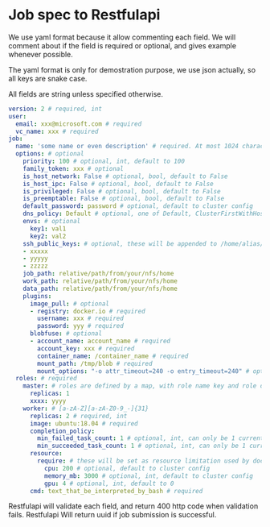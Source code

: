 # Job spec to  Restfulapi

We use yaml format because it allow commenting each field. We will comment about if the field is required
or optional, and gives example whenever possible.

The yaml format is only for demostration purpose, we use json actually, so all keys are snake case.

All fields are string unless specified otherwise.


```yaml
version: 2 # required, int
user:
  email: xxx@microsoft.com # required
  vc_name: xxx # required
job:
  name: 'some name or even description' # required. At most 1024 characters
  options: # optional
    priority: 100 # optional, int, default to 100
    family_token: xxx # optional
    is_host_network: False # optional, bool, default to False
    is_host_ipc: False # optional, bool, default to False
    is_privileged: False # optional, bool, default to False
    is_preemptable: False # optional, bool, default to False
    default_password: password # optional, default to cluster config
    dns_policy: Default # optional, one of Default, ClusterFirstWithHostNet, ClusterFirst, default to Default
    envs: # optional
      key1: val1
      key2: val2
    ssh_public_keys: # optional, these will be appended to /home/alias/.ssh/authorized_keys
    - xxxxx
    - yyyyy
    - zzzzz
    job_path: relative/path/from/your/nfs/home
    work_path: relative/path/from/your/nfs/home
    data_path: relative/path/from/your/nfs/home
    plugins:
      image_pull: # optional
      - registry: docker.io # required
        username: xxx # required
        password: yyy # required
      blobfuse: # optional
      - account_name: account_name # required
        account_key: xxx # required
        container_name: /container_name # required
        mount_path: /tmp/blob # required
        mount_options: "-o attr_timeout=240 -o entry_timeout=240" # optional
  roles: # required
    master: # roles are defined by a map, with role name key and role definition, fields comments see below
      replicas: 1
      xxxx: yyyy
    worker: # [a-zA-Z][a-zA-Z0-9_-]{31}
      replicas: 2 # required, int
      image: ubuntu:18.04 # required
      completion_policy:
        min_failed_task_count: 1 # optional, int, can only be 1 currently. Consider this job failed when num of task from this role failed
        min_succeeded_task_count: 1 # optional, int, can only be 1 currently. Consider this job failed when num of task from this role failed
      resource:
        require: # these will be set as resource limitation used by docker container
          cpu: 200 # optional, default to cluster config
          memory_mb: 3000 # optional, int, default to cluster config
          gpu: 4 # optional, int, default to 0
      cmd: text_that_be_interpreted_by_bash # required
```

Restfulapi will validate each field, and return 400 http code when validation fails. Restfulapi Will return
uuid if job submission is successful.
